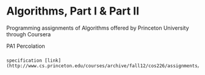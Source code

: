 Algorithms, Part I & Part II
============

Programming assignments of Algorithms offered by Princeton University through Coursera 

PA1 Percolation
###
    specification [link](http://www.cs.princeton.edu/courses/archive/fall12/cos226/assignments/percolation.html)

